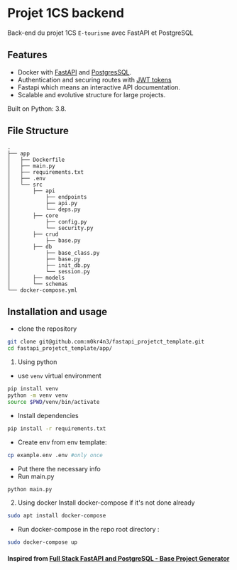 # Projet 1CS backend

Back-end du projet 1CS `E-tourisme` avec FastAPI et PostgreSQL


## Features
- Docker with [FastAPI](https://fastapi.tiangolo.com/) and [PostgresSQL](https://www.postgresql.org/).
- Authentication and securing routes with [JWT tokens](https://jwt.io/)
- Fastapi which means an interactive API documentation.
- Scalable and evolutive structure for large projects.

Built on Python: 3.8.


## File Structure
```
.
├── app
│   ├── Dockerfile
│   ├── main.py
│   ├── requirements.txt
│   ├── .env
│   └── src
│       ├── api
│           ├── endpoints
│           ├── api.py
│           └── deps.py
│       ├── core
│           ├── config.py
│           └── security.py
│       ├── crud
│           ├── base.py
│       ├── db
│           ├── base_class.py
│           ├── base.py
│           ├── init_db.py
│           └── session.py
│       ├── models
│       └── schemas
└── docker-compose.yml
```

## Installation and usage
- clone the repository
```bash
git clone git@github.com:m0kr4n3/fastapi_projetct_template.git
cd fastapi_projetct_template/app/
```
1) Using python
- use `venv` virtual environment
```bash
pip install venv
python -m venv venv
source $PWD/venv/bin/activate
```
- Install dependencies
```bash
pip install -r requirements.txt
```
- Create env from env template:
```bash
cp example.env .env #only once
```
- Put there the necessary info
- Run main.py
```bash
python main.py
```
2) Using docker
Install docker-compose if it's not  done already
```bash
sudo apt install docker-compose
```
- Run docker-compose in the repo root directory :
```bash
sudo docker-compose up
```

#### Inspired from [Full Stack FastAPI and PostgreSQL - Base Project Generator](https://github.com/tiangolo/full-stack-fastapi-postgresql)
